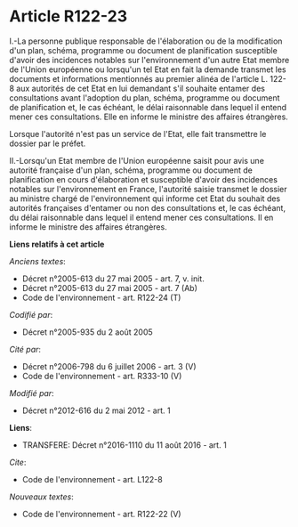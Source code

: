 # Article R122-23

I.-La personne publique responsable de l'élaboration ou de la modification d'un plan, schéma, programme ou document de
planification susceptible d'avoir des incidences notables sur l'environnement d'un autre Etat membre de l'Union européenne ou
lorsqu'un tel Etat en fait la demande transmet les documents et informations mentionnés au premier alinéa de l'article L.
122-8 aux autorités de cet Etat en lui demandant s'il souhaite entamer des consultations avant l'adoption du plan, schéma,
programme ou document de planification et, le cas échéant, le délai raisonnable dans lequel il entend mener ces
consultations. Elle en informe le ministre des affaires étrangères. 

Lorsque l'autorité n'est pas un service de l'Etat, elle fait transmettre le dossier par le préfet. 

II.-Lorsqu'un Etat membre de l'Union européenne saisit pour avis une autorité française d'un plan, schéma, programme ou
document de planification en cours d'élaboration et susceptible d'avoir des incidences notables sur l'environnement en
France, l'autorité saisie transmet le dossier au ministre chargé de l'environnement qui informe cet Etat du souhait des
autorités françaises d'entamer ou non des consultations et, le cas échéant, du délai raisonnable dans lequel il entend mener
ces consultations. Il en informe le ministre des affaires étrangères.

**Liens relatifs à cet article**

_Anciens textes_:

  - Décret n°2005-613 du 27 mai 2005 - art. 7, v. init.
  - Décret n°2005-613 du 27 mai 2005 - art. 7 (Ab)
  - Code de l'environnement - art. R122-24 (T)

_Codifié par_:

  - Décret n°2005-935 du 2 août 2005

_Cité par_:

  - Décret n°2006-798 du 6 juillet 2006 - art. 3 (V)
  - Code de l'environnement - art. R333-10 (V)

_Modifié par_:

  - Décret n°2012-616 du 2 mai 2012 - art. 1

**Liens**:

  - TRANSFERE: Décret n°2016-1110 du 11 août 2016 - art. 1

_Cite_:

  - Code de l'environnement - art. L122-8

_Nouveaux textes_:

  - Code de l'environnement - art. R122-22 (V)
